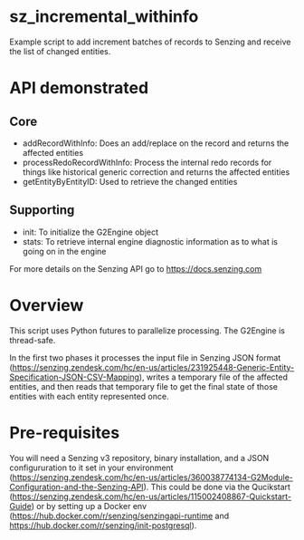 # sz_incremental_withinfo
Example script to add increment batches of records to Senzing and receive the list of changed entities.

# API demonstrated
## Core
* addRecordWithInfo: Does an add/replace on the record and returns the affected entities
* processRedoRecordWithInfo: Process the internal redo records for things like historical generic correction and returns the affected entities
* getEntityByEntityID: Used to retrieve the changed entities
## Supporting
* init: To initialize the G2Engine object
* stats: To retrieve internal engine diagnostic information as to what is going on in the engine

For more details on the Senzing API go to https://docs.senzing.com


# Overview

This script uses Python futures to parallelize processing.  The G2Engine is thread-safe.

In the first two phases it processes the input file in Senzing JSON format (https://senzing.zendesk.com/hc/en-us/articles/231925448-Generic-Entity-Specification-JSON-CSV-Mapping), writes a temporary file of the affected entities, and then reads that temporary file to get the final state of those entities with each entity represented once.


# Pre-requisites

You will need a Senzing v3 repository, binary installation, and a JSON configururation to it set in your environment (https://senzing.zendesk.com/hc/en-us/articles/360038774134-G2Module-Configuration-and-the-Senzing-API).  This could be done via the Qucikstart (https://senzing.zendesk.com/hc/en-us/articles/115002408867-Quickstart-Guide) or by setting up a Docker env (https://hub.docker.com/r/senzing/senzingapi-runtime and https://hub.docker.com/r/senzing/init-postgresql).
